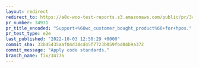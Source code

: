 ```yaml
---
layout: redirect
redirect_to: https://a8c-woo-test-reports.s3.amazonaws.com/public/pr/34931/e2e/index.html
pr_number: 34931
pr_title_encoded: "Support+%60wc_customer_bought_product%60+for+hpos."
pr_test_type: e2e
last_published: "2022-10-03 12:50:29 +0000"
commit_sha: 33b45435aaf04d34cd45f7723b059fbd04b9a372
commit_message: "Apply code standards."
branch_name: fix/34775
---
```

